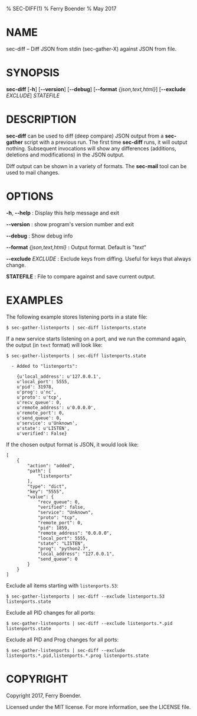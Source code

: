 % SEC-DIFF(1)
% Ferry Boender
% May 2017

<!---
Convert with pandoc to Groff man format:

pandoc this.md -s -t man > this.1
--->

# NAME

sec-diff – Diff JSON from stdin (sec-gather-X) against JSON from file.

# SYNOPSIS

 **sec-diff** [**-h**] [**--version**] [**--debug**] [**--format** *{json,text,html}*] [**--exclude** *EXCLUDE*] *STATEFILE*

# DESCRIPTION

**sec-diff** can be used to diff (deep compare) JSON output from a
**sec-gather** script with a previous run. The first time **sec-diff** runs,
it will output nothing.  Subsequent invocations will show any differences
(additions, deletions and modifications) in the JSON output.

Diff output can be shown in a variety of formats. The **sec-mail** tool can be
used to mail changes.

# OPTIONS

**-h**, **--help**
:   Display this help message and exit

**--version**
:   show program's version number and exit

**--debug**
:   Show debug info

**--format** *{json,text,html}*
:   Output format. Default is "*text*"

**--exclude** *EXCLUDE*
:   Exclude keys from diffing. Useful for keys that always change.

**STATEFILE**
:   File to compare against and save current output.

# EXAMPLES

The following example stores listening ports in a state file:

    $ sec-gather-listenports | sec-diff listenports.state

If a new service starts listening on a port, and we run the command again, the
output (in `text` format) will look like:

    $ sec-gather-listenports | sec-diff listenports.state

      - Added to "listenports":
    
        {u'local_address': u'127.0.0.1',
        u'local_port': 5555,
        u'pid': 31978,
        u'prog': u'nc',
        u'proto': u'tcp',
        u'recv_queue': 0,
        u'remote_address': u'0.0.0.0',
        u'remote_port': 0,
        u'send_queue': 0,
        u'service': u'Unknown',
        u'state': u'LISTEN',
        u'verified': False}

If the chosen output format is JSON, it would look like:

    [
        {
            "action": "added", 
            "path": [
                "listenports"
            ], 
            "type": "dict", 
            "key": "5555", 
            "value": {
                "recv_queue": 0, 
                "verified": false, 
                "service": "Unknown", 
                "proto": "tcp", 
                "remote_port": 0, 
                "pid": 1859, 
                "remote_address": "0.0.0.0", 
                "local_port": 5555, 
                "state": "LISTEN", 
                "prog": "python2.7", 
                "local_address": "127.0.0.1", 
                "send_queue": 0
            }
        }
    ]

Exclude all items starting with `listenports.53`:

    $ sec-gather-listenports | sec-diff --exclude listenports.53 listenports.state

Exclude all PID changes for all ports:

    $ sec-gather-listenports | sec-diff --exclude listenports.*.pid listenports.state

Exclude all PID and Prog changes for all ports:

    $ sec-gather-listenports | sec-diff --exclude listenports.*.pid,listenports.*.prog listenports.state

# COPYRIGHT

Copyright 2017, Ferry Boender.

Licensed under the MIT license. For more information, see the LICENSE file.
